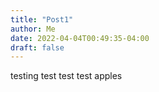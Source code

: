 ```yaml
---
title: "Post1"
author: Me
date: 2022-04-04T00:49:35-04:00
draft: false
---
```


testing test test test
apples

